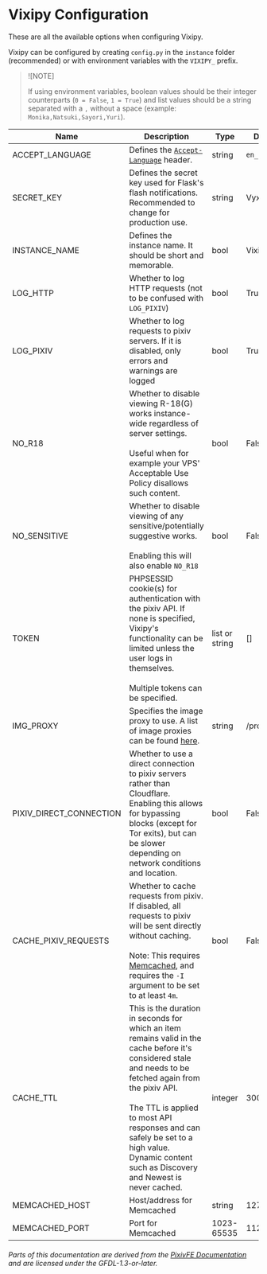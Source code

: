 # Vixipy Configuration

These are all the available options when configuring Vixipy.

Vixipy can be configured by creating `config.py` in the `instance` folder (recommended) or with environment variables with the `VIXIPY_` prefix.

> ![NOTE]
>
> If using environment variables, boolean values should be their integer counterparts (`0 = False`, `1 = True`) and list values should be a string separated with a `,` without a space (example: `Monika,Natsuki,Sayori,Yuri`).

| Name | Description | Type | Default Value |
|-|-|-|-|
| ACCEPT_LANGUAGE | Defines the [`Accept-Language`](https://developer.mozilla.org/en-US/docs/Web/HTTP/Reference/Headers/Accept-Language) header. | string | `en_US,en;q=0.9` |
| SECRET_KEY | Defines the secret key used for Flask's flash notifications. Recommended to change for production use. | string | Vyxie |
| INSTANCE_NAME | Defines the instance name. It should be short and memorable. | bool  | Vixipy |
| LOG_HTTP | Whether to log HTTP requests (not to be confused with `LOG_PIXIV`) | bool | True |
| LOG_PIXIV | Whether to log requests to pixiv servers. If it is disabled, only errors and warnings are logged | bool | True |
| NO_R18 | Whether to disable viewing R-18(G) works instance-wide regardless of server settings.<br><br>Useful when for example your VPS' Acceptable Use Policy disallows such content. | bool | False |
| NO_SENSITIVE | Whether to disable viewing of any sensitive/potentially suggestive works.<br><br>Enabling this will also enable `NO_R18` | bool | False |
| TOKEN | PHPSESSID cookie(s) for authentication with the pixiv API. If none is specified, Vixipy's functionality can be limited unless the user logs in themselves.<br><br>Multiple tokens can be specified.| list or string | [] |
| IMG_PROXY | Specifies the image proxy to use. A list of image proxies can be found [here](https://pixivfe-docs.pages.dev/public-image-proxies/). | string | /proxy/i.pximg.net |
| PIXIV_DIRECT_CONNECTION | Whether to use a direct connection to pixiv servers rather than Cloudflare. Enabling this allows for bypassing blocks (except for Tor exits), but can be slower depending on network conditions and location. | bool | False |
| CACHE_PIXIV_REQUESTS | Whether to cache requests from pixiv. If disabled, all requests to pixiv will be sent directly without caching. <br><br>Note: This requires [Memcached](https://www.memcached.org), and requires the `-I` argument to be set to at least `4m`. | bool | False |
| CACHE_TTL | This is the duration in seconds for which an item remains valid in the cache before it's considered stale and needs to be fetched again from the pixiv API.<br><br>The TTL is applied to most API responses and can safely be set to a high value. Dynamic content such as Discovery and Newest is never cached. | integer | 300 |
| MEMCACHED_HOST | Host/address for Memcached | string | 127.0.0.1 |
| MEMCACHED_PORT | Port for Memcached | 1023-65535 | 11211 |


###### Parts of this documentation are derived from the [PixivFE Documentation](https://pixivfe-docs.pages.dev) and are licensed under the GFDL-1.3-or-later.